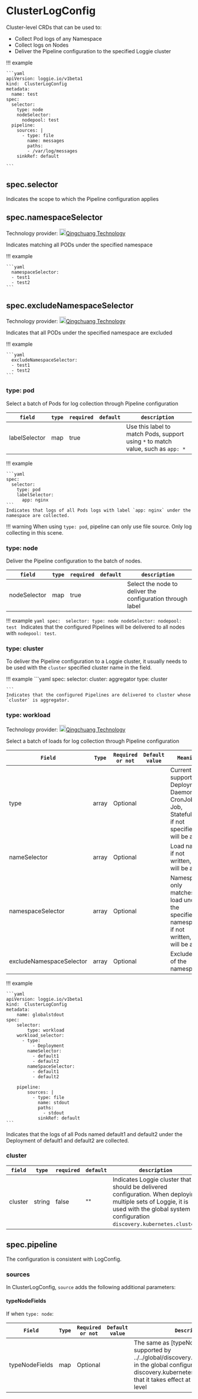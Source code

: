 # ClusterLogConfig

Cluster-level CRDs that can be used to:

- Collect Pod logs of any Namespace
- Collect logs on Nodes
- Deliver the Pipeline configuration to the specified Loggie cluster

!!! example

    ```yaml
    apiVersion: loggie.io/v1beta1
    kind:  ClusterLogConfig
    metadata:
      name: test
    spec:
      selector:
        type: node
        nodeSelector:
          nodepool: test
      pipeline:
        sources: |
          - type: file
            name: messages
            paths:
            - /var/log/messages
        sinkRef: default

    ```

## spec.selector
Indicates the scope to which the Pipeline configuration applies

## spec.namespaceSelector

Technology provider: [<img src="https://www.eoitek.com/static/image/eoiicon.ico" height="18px"/>Qingchuang Technology](https://www.eoitek.com/ )

Indicates matching all PODs under the specified namespace

  !!! example

    ```yaml
      namespaceSelector:
      - test1
      - test2
    ```

## spec.excludeNamespaceSelector

Technology provider: [<img src="https://www.eoitek.com/static/image/eoiicon.ico" height="18px"/>Qingchuang Technology](https://www.eoitek.com/ )

Indicates that all PODs under the specified namespace are excluded

!!! example

    ```yaml
      excludeNamespaceSelector:
      - test1
      - test2
    ```

### type: pod
Select a batch of Pods for log collection through Pipeline configuration

|    `field`   |    `type`    |  `required`  |  `default`  |  `description`  |
| ---------- | ----------- | ----------- | --------- | -------- |
| labelSelector | map  |    true    |      | Use this label to match Pods, support using `*` to match value, such as `app: *` |


!!! example

    ```yaml
    spec: 
      selector:
        type: pod
        labelSelector:
          app: nginx
    ```
    Indicates that logs of all Pods logs with label `app: nginx` under the namespace are collected.

!!! warning
    When using `type: pod`, pipeline can only use file source. Only log collecting in this scene.

### type: node
Deliver the Pipeline configuration to the batch of nodes.

|    `field`   |    `type`    |  `required`  |  `default`  |  `description`  |
| ---------- | ----------- | ----------- | --------- | -------- |
| nodeSelector | map  |    true    |      | 	Select the node to deliver the configuration through label |


!!! example 
    ```yaml
    spec: 
      selector:
        type: node
        nodeSelector:
          nodepool: test
    ```
    Indicates that the configured Pipelines will be delivered to all nodes with `nodepool: test`.

### type: cluster
To deliver the Pipeline configuration to a Loggie cluster, it usually needs to be used with the `cluster` specified cluster name in the field.  

!!! example 
    ```yaml
    spec:
      selector:
        cluster: aggregator
        type: cluster
          
    ```
    Indicates that the configured Pipelines are delivered to cluster whose `cluster` is aggregator.

### type: workload

Technology provider: [<img src="https://www.eoitek.com/static/image/eoiicon.ico" height="18px"/>Qingchuang Technology](https://www.eoitek.com/ )

Select a batch of loads for log collection through Pipeline configuration

| `Field` | `Type` | `Required or not` | `Default value` | `Meaning` |
|------|-------|--------| --------- |---------------------------------------------------------|
| type | array | Optional |    | Currently supports Deployment, DaemonSet, CronJob, Job, StatefulSet, if not specified, it will be all |
| nameSelector | array | Optional |    | Load name, if not written, it will be all |
| namespaceSelector | array | Optional | | Namespace, only matches the load under the specified namespace, if not written, it will be all |
| excludeNamespaceSelector | array | Optional | | Exclude part of the namespace |

!!! example

    ```yaml
    apiVersion: loggie.io/v1beta1
    kind:  ClusterLogConfig
    metadata:
        name: globalstdout
    spec:
        selector:
            type: workload
        workload_selector:
          - type:
              - Deployment
            nameSelector:
              - default1
              - default2
            nameSpaceSelector:
              - default1
              - default2

        pipeline:
            sources: |
              - type: file
                name: stdout
                paths:
                  - stdout
                sinkRef: default
    ```

Indicates that the logs of all Pods named default1 and default2 under the Deployment of default1 and default2 are collected.

### cluster

|    `field`   |    `type`    |  `required`  |  `default`  |  `description`  |
| ---------- | ----------- | ----------- | --------- | -------- |
| cluster | string  |    false    |  ""    | Indicates Loggie cluster that should be delivered configuration. When deploying multiple sets of Loggie, it is used with the global system configuration `discovery.kubernetes.cluster`. |


## spec.pipeline

The configuration is consistent with LogConfig.

### sources

In ClusterLogConfig, `source` adds the following additional parameters:

#### typeNodeFields

If when `type: node`:

| `Field` | `Type` | `Required or not` | `Default value` | `Description` |
| ---------- | ----------- | ----------- | --------- | -------- |
| typeNodeFields | map | Optional | | The same as [typeNodeFields] (variables supported by ../../global/discovery.md#typenodefields) in the global configuration discovery.kubernetes, the difference is that it takes effect at the clusterlogconfig level |
